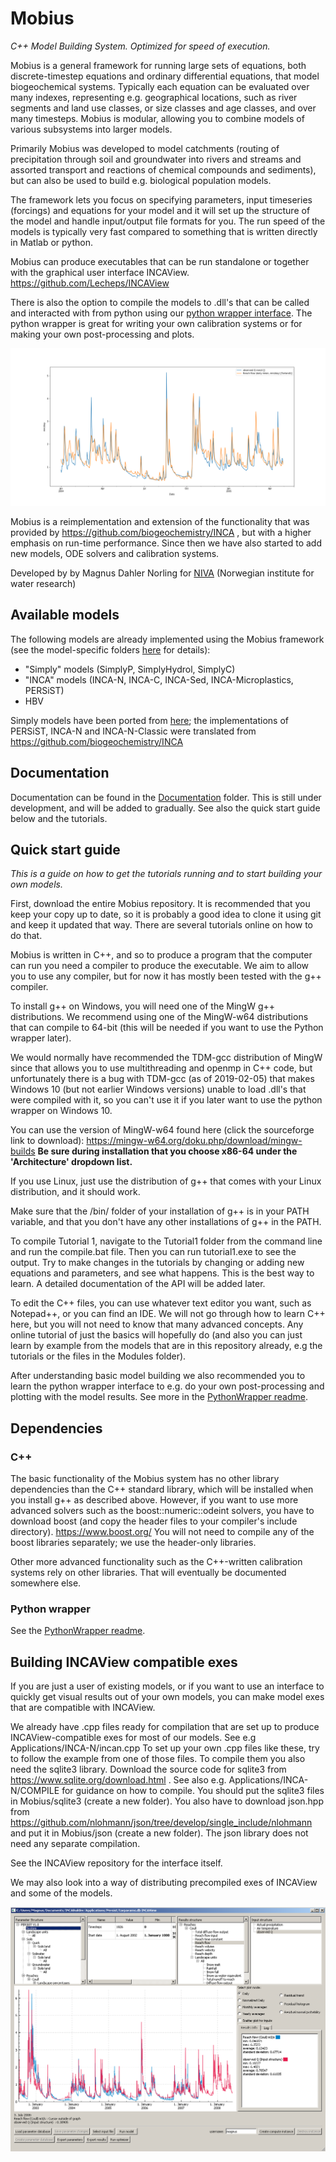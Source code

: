 # Mobius
*C++ Model Building System. Optimized for speed of execution.*

Mobius is a general framework for running large sets of equations, both discrete-timestep equations and ordinary differential equations, that model biogeochemical systems. Typically each equation can be evaluated over many indexes, representing e.g. geographical locations, such as river segments and land use classes, or size classes and age classes, and over many timesteps. Mobius is modular, allowing you to combine models of various subsystems into larger models.

Primarily Mobius was developed to model catchments (routing of precipitation through soil and groundwater into rivers and streams and assorted transport and reactions of chemical compounds and sediments), but can also be used to build e.g. biological population models.

The framework lets you focus on specifying parameters, input timeseries (forcings) and equations for your model and it will set up the structure of the model and handle input/output file formats for you. The run speed of the models is typically very fast compared to something that is written directly in Matlab or python.

Mobius can produce executables that can be run standalone or together with the graphical user interface INCAView. https://github.com/Lecheps/INCAView

There is also the option to compile the models to .dll's that can be called and interacted with from python using our [python wrapper interface](https://github.com/NIVANorge/Mobius/tree/master/PythonWrapper). The python wrapper is great for writing your own calibration systems or for making your own post-processing and plots.

![Alt text](Documentation/img/optimizer_MAP.png?raw=true "Example of a plot made using the framework and the python wrapper.")

Mobius is a reimplementation and extension of the functionality that was provided by https://github.com/biogeochemistry/INCA , but with a higher emphasis on run-time performance. Since then we have also started to add new models, ODE solvers and calibration systems.

Developed by by Magnus Dahler Norling
for [NIVA](https://www.niva.no/) (Norwegian institute for water research)

## Available models

The following models are already implemented using the Mobius framework (see the model-specific folders [here](https://github.com/NIVANorge/Mobius/tree/master/Applications) for details):

 * "Simply" models (SimplyP, SimplyHydrol, SimplyC)
 * "INCA" models (INCA-N, INCA-C, INCA-Sed, INCA-Microplastics, PERSiST) 
 * HBV
 
Simply models have been ported from [here](https://github.com/LeahJB/SimplyP); the implementations of PERSiST, INCA-N and INCA-N-Classic were translated from https://github.com/biogeochemistry/INCA

## Documentation

Documentation can be found in the [Documentation](https://github.com/NIVANorge/Mobius/tree/master/Documentation) folder. This is still under development, and will be added to gradually. See also the quick start guide below and the tutorials.

## Quick start guide
*This is a guide on how to get the tutorials running and to start building your own models.*

First, download the entire Mobius repository. It is recommended that you keep your copy up to date, so it is probably a good idea to clone it using git and keep it updated that way. There are several tutorials online on how to do that.

Mobius is written in C++, and so to produce a program that the computer can run you need a compiler to produce the executable. We aim to allow you to use any compiler, but for now it has mostly been tested with the g++ compiler.

To install g++ on Windows, you will need one of the MingW g++ distributions. We recommend using one of the MingW-w64 distributions that can compile to 64-bit (this will be needed if you want to use the Python wrapper later).

We would normally have recommended the TDM-gcc distribution of MingW since that allows you to use multithreading and openmp in C++ code, but unfortunately there is a bug with TDM-gcc (as of 2019-02-05) that makes Windows 10 (but not earlier Windows versions) unable to load .dll's that were compiled with it, so you can't use it if you later want to use the python wrapper on Windows 10.

You can use the version of MingW-w64 found here (click the sourceforge link to download):
https://mingw-w64.org/doku.php/download/mingw-builds
**Be sure during installation that you choose x86-64 under the 'Architecture' dropdown list.**

If you use Linux, just use the distribution of g++ that comes with your Linux distribution, and it should work.

Make sure that the /bin/ folder of your installation of g++ is in your PATH variable, and that you don't have any other installations of g++ in the PATH.

To compile Tutorial 1, navigate to the Tutorial1 folder from the command line and run the compile.bat file. Then you can run tutorial1.exe to see the output. Try to make changes in the tutorials by changing or adding new equations and parameters, and see what happens. This is the best way to learn. A detailed documentation of the API will be added later.

To edit the C++ files, you can use whatever text editor you want, such as Notepad++, or you can find an IDE. We will not go through how to learn C++ here, but you will not need to know that many advanced concepts. Any online tutorial of just the basics will hopefully do (and also you can just learn by example from the models that are in this repository already, e.g the tutorials or the files in the Modules folder).

After understanding basic model building we also recommended you to learn the python wrapper interface to e.g. do your own post-processing and plotting with the model results. See more in the [PythonWrapper readme](https://github.com/NIVANorge/Mobius/tree/master/PythonWrapper).

## Dependencies

### C++

The basic functionality of the Mobius system has no other library dependencies than the C++ standard library, which will be installed when you install g++ as described above. However, if you want to use more advanced solvers such as the boost::numeric::odeint solvers, you have to download boost (and copy the header files to your compiler's include directory).
https://www.boost.org/
You will not need to compile any of the boost libraries separately; we use the header-only libraries.

Other more advanced functionality such as the C++-written calibration systems rely on other libraries. That will eventually be documented somewhere else.

### Python wrapper

See the [PythonWrapper readme](https://github.com/NIVANorge/Mobius/tree/master/PythonWrapper).
  

## Building INCAView compatible exes

If you are just a user of existing models, or if you want to use an interface to quickly get visual results out of your own models, you can make model exes that are compatible with INCAView.

We already have .cpp files ready for compilation that are set up to produce INCAView-compatible exes for most of our models. See e.g Applications/INCA-N/incan.cpp
To set up your own .cpp files like these, try to follow the example from one of those files. To compile them you also need the sqlite3 library. Download the source code for sqlite3 from https://www.sqlite.org/download.html . See also e.g. Applications/INCA-N/COMPILE for guidance on how to compile. You should put the sqlite3 files in Mobius/sqlite3 (create a new folder). You also have to download json.hpp from https://github.com/nlohmann/json/tree/develop/single_include/nlohmann and put it in Mobius/json (create a new folder). The json library does not need any separate compilation.

See the INCAView repository for the interface itself.

We may also look into a way of distributing precompiled exes of INCAView and some of the models.

![Alt text](Documentation/img/incaviewpersist.png?raw=true "Example of running the PERSiST model in INCAView.")



